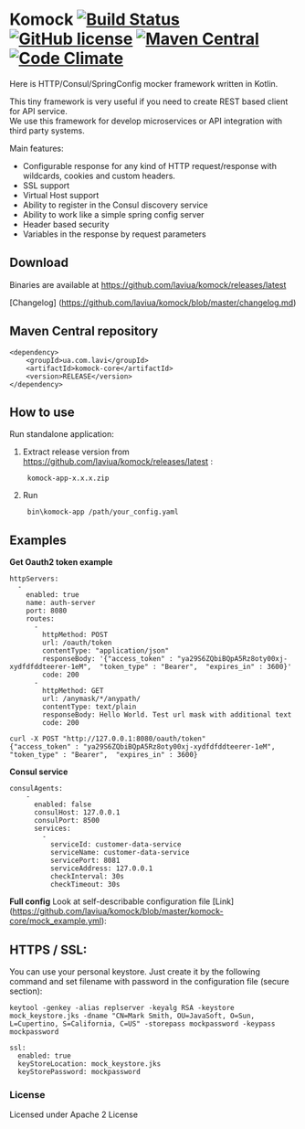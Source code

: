 # Komock [![Build Status](https://travis-ci.org/laviua/komock.svg?branch=master)](https://travis-ci.org/laviua/komock) [![GitHub license](https://img.shields.io/badge/license-Apache%20License%202.0-blue.svg?style=flat)](http://www.apache.org/licenses/LICENSE-2.0) [![Maven Central](https://img.shields.io/maven-central/v/ua.com.lavi/komock-core.svg?style=plastic)]() [![Code Climate](https://codeclimate.com/github/laviua/komock/badges/gpa.svg)](https://codeclimate.com/github/laviua/komock)
Here is HTTP/Consul/SpringConfig mocker framework written in Kotlin.  

This tiny framework is very useful if you need to create REST based client for API service.  
We use this framework for develop microservices or API integration with third party systems.  

Main features:  
- Configurable response for any kind of HTTP request/response with wildcards, cookies and custom headers.
- SSL support
- Virtual Host support
- Ability to register in the Consul discovery service
- Ability to work like a simple spring config server
- Header based security
- Variables in the response by request parameters

## Download

Binaries are available at
https://github.com/laviua/komock/releases/latest

[Changelog] (https://github.com/laviua/komock/blob/master/changelog.md)

## Maven Central repository

    <dependency>
        <groupId>ua.com.lavi</groupId>
        <artifactId>komock-core</artifactId>
        <version>RELEASE</version>
    </dependency>

## How to use

Run standalone application:

1. Extract release version from https://github.com/laviua/komock/releases/latest :
    
        komock-app-x.x.x.zip

3. Run

        bin\komock-app /path/your_config.yaml


## Examples
**Get Oauth2 token example**

    httpServers:
      -
        enabled: true
        name: auth-server
        port: 8080
        routes:
          -
            httpMethod: POST
            url: /oauth/token
            contentType: "application/json"
            responseBody: '{"access_token" : "ya29S6ZQbiBQpA5Rz8oty00xj-xydfdfddteerer-1eM",  "token_type" : "Bearer",  "expires_in" : 3600}'
            code: 200
          -
            httpMethod: GET
            url: /anymask/*/anypath/
            contentType: text/plain
            responseBody: Hello World. Test url mask with additional text
            code: 200

    curl -X POST "http://127.0.0.1:8080/oauth/token"
    {"access_token" : "ya29S6ZQbiBQpA5Rz8oty00xj-xydfdfddteerer-1eM",  "token_type" : "Bearer",  "expires_in" : 3600}

**Consul service**

    consulAgents:
        -
          enabled: false
          consulHost: 127.0.0.1
          consulPort: 8500
          services:
            -
              serviceId: customer-data-service
              serviceName: customer-data-service
              servicePort: 8081
              serviceAddress: 127.0.0.1
              checkInterval: 30s
              checkTimeout: 30s
          
**Full config**
Look at self-describable configuration file [Link] (https://github.com/laviua/komock/blob/master/komock-core/mock_example.yml):

## HTTPS / SSL:

You can use your personal keystore. Just create it by the following command and set filename with password in the configuration file (secure section):

    keytool -genkey -alias replserver -keyalg RSA -keystore mock_keystore.jks -dname "CN=Mark Smith, OU=JavaSoft, O=Sun, L=Cupertino, S=California, C=US" -storepass mockpassword -keypass mockpassword

    ssl:
      enabled: true
      keyStoreLocation: mock_keystore.jks
      keyStorePassword: mockpassword

### License ###
Licensed under Apache 2 License